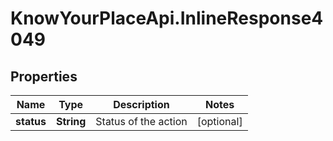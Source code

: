 # KnowYourPlaceApi.InlineResponse4049

## Properties
Name | Type | Description | Notes
------------ | ------------- | ------------- | -------------
**status** | **String** | Status of the action | [optional] 
